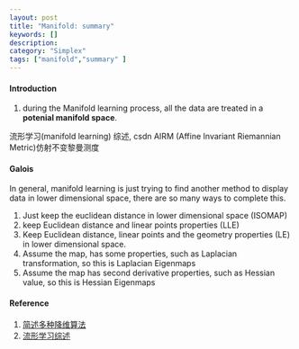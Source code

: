 ```yaml
---
layout: post
title: "Manifold: summary"
keywords: []
description: 
category: "Simplex"
tags: ["manifold","summary" ]
---
```



#### Introduction
1. during the Manifold learning process, all the data are treated in a **potenial manifold space**.


流形学习(manifold learning) 综述, csdn
AIRM (Affine Invariant Riemannian Metric)仿射不变黎曼测度


#### Galois
In general, manifold learning is just trying to find another method to display
data in lower dimensional space, there are so many ways to complete this. <br />
1. Just keep the euclidean distance in lower dimensional space (ISOMAP)
2. keep Euclidean distance and linear points properties (LLE)
3. Keep Euclidean distance, linear points and the geometry properties (LE) in
   lower dimensional space.
4. Assume the map, has some properties, such as Laplacian  transformation, so
   this is Laplacian Eigenmaps
5. Assume the map has second derivative properties, such as Hessian value, so
   this is Hessian Eigenmaps

#### Reference
1. [简述多种降维算法](http://chenrudan.github.io/blog/2016/04/01/dimensionalityreduction.html)
2. [流形学习综述](https://blog.csdn.net/zz_1215/article/details/39481437?t=1466602174114)

